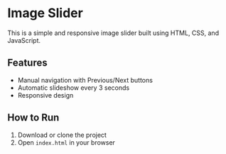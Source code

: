 # Image Slider

This is a simple and responsive image slider built using HTML, CSS, and JavaScript.

## Features
- Manual navigation with Previous/Next buttons
- Automatic slideshow every 3 seconds
- Responsive design

## How to Run
1. Download or clone the project
2. Open `index.html` in your browser

